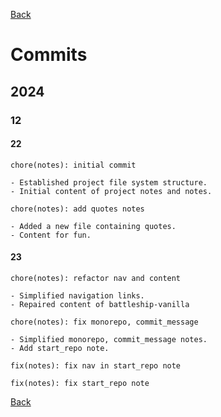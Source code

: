 [Back](index.md)

# Commits

## 2024

### 12

#### 22

```plaintext
chore(notes): initial commit

- Established project file system structure.
- Initial content of project notes and notes.
```

```plaintext
chore(notes): add quotes notes

- Added a new file containing quotes.
- Content for fun.
```

#### 23

```plaintext
chore(notes): refactor nav and content

- Simplified navigation links.
- Repaired content of battleship-vanilla
```

```plaintext
chore(notes): fix monorepo, commit_message

- Simplified monorepo, commit_message notes.
- Add start_repo note.
```

```plaintext
fix(notes): fix nav in start_repo note
```

```plaintext
fix(notes): fix start_repo note
```

[Back](index.md)

